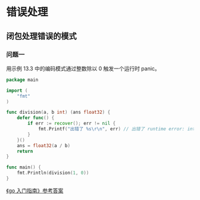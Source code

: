 # 错误处理

## 闭包处理错误的模式

### 问题一

用示例 13.3 中的编码模式通过整数除以 0 触发一个运行时 panic。

```go
package main

import (
	"fmt"
)

func division(a, b int) (ans float32) {
	defer func() {
		if err := recover(); err != nil {
			fmt.Printf("出错了 %s\r\n", err) // 出错了 runtime error: integer divide by zero
		}
	}()
	ans = float32(a / b)
	return
}

func main() {
	fmt.Println(division(1, 0))
}
```

[《go 入门指南》参考答案](https://github.com/unknwon/the-way-to-go_ZH_CN/blob/master/eBook/exercises/chapter_13/recover_divbyzero.go)